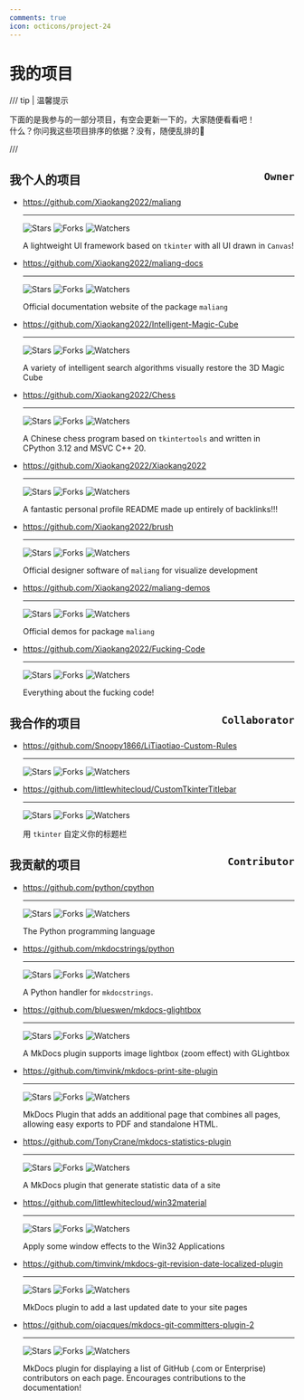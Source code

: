 ```yaml
---
comments: true
icon: octicons/project-24
---
```


# 我的项目

/// tip | 温馨提示

下面的是我参与的一部分项目，有空会更新一下的，大家随便看看吧！  
什么？你问我这些项目排序的依据？没有，随便乱排的🤣

///

## 我个人的项目 <span style="float:right">`Owner`</span>

<div class="grid cards" markdown>

-   <https://github.com/Xiaokang2022/maliang>

    ---

    ![Stars](https://img.shields.io/github/stars/Xiaokang2022/maliang?label=Stars&color=gold&logo=github&style=flat "星标")
    ![Forks](https://img.shields.io/github/forks/Xiaokang2022/maliang?label=Forks&logo=github&style=flat "复刻")
    ![Watchers](https://img.shields.io/github/watchers/Xiaokang2022/maliang?label=Watchers&logo=github&style=flat "关注")

    A lightweight UI framework based on `tkinter` with all UI drawn in `Canvas`!

-   <https://github.com/Xiaokang2022/maliang-docs>

    ---

    ![Stars](https://img.shields.io/github/stars/Xiaokang2022/maliang-docs?label=Stars&color=gold&logo=github&style=flat "星标")
    ![Forks](https://img.shields.io/github/forks/Xiaokang2022/maliang-docs?label=Forks&logo=github&style=flat "复刻")
    ![Watchers](https://img.shields.io/github/watchers/Xiaokang2022/maliang-docs?label=Watchers&logo=github&style=flat "关注")

    Official documentation website of the package `maliang`

-   <https://github.com/Xiaokang2022/Intelligent-Magic-Cube>

    ---

    ![Stars](https://img.shields.io/github/stars/Xiaokang2022/Intelligent-Magic-Cube?label=Stars&color=gold&logo=github&style=flat "星标")
    ![Forks](https://img.shields.io/github/forks/Xiaokang2022/Intelligent-Magic-Cube?label=Forks&logo=github&style=flat "复刻")
    ![Watchers](https://img.shields.io/github/watchers/Xiaokang2022/Intelligent-Magic-Cube?label=Watchers&logo=github&style=flat "关注")

    A variety of intelligent search algorithms visually restore the 3D Magic Cube

-   <https://github.com/Xiaokang2022/Chess>

    ---

    ![Stars](https://img.shields.io/github/stars/Xiaokang2022/Chess?label=Stars&color=gold&logo=github&style=flat "星标")
    ![Forks](https://img.shields.io/github/forks/Xiaokang2022/Chess?label=Forks&logo=github&style=flat "复刻")
    ![Watchers](https://img.shields.io/github/watchers/Xiaokang2022/Chess?label=Watchers&logo=github&style=flat "关注")

    A Chinese chess program based on `tkintertools` and written in CPython 3.12 and MSVC C++ 20.

-   <https://github.com/Xiaokang2022/Xiaokang2022>

    ---

    ![Stars](https://img.shields.io/github/stars/Xiaokang2022/Xiaokang2022?label=Stars&color=gold&logo=github&style=flat "星标")
    ![Forks](https://img.shields.io/github/forks/Xiaokang2022/Xiaokang2022?label=Forks&logo=github&style=flat "复刻")
    ![Watchers](https://img.shields.io/github/watchers/Xiaokang2022/Xiaokang2022?label=Watchers&logo=github&style=flat "关注")

    A fantastic personal profile README made up entirely of backlinks!!!

-   <https://github.com/Xiaokang2022/brush>

    ---

    ![Stars](https://img.shields.io/github/stars/Xiaokang2022/brush?label=Stars&color=gold&logo=github&style=flat "星标")
    ![Forks](https://img.shields.io/github/forks/Xiaokang2022/brush?label=Forks&logo=github&style=flat "复刻")
    ![Watchers](https://img.shields.io/github/watchers/Xiaokang2022/brush?label=Watchers&logo=github&style=flat "关注")

    Official designer software of `maliang` for visualize development

-   <https://github.com/Xiaokang2022/maliang-demos>

    ---

    ![Stars](https://img.shields.io/github/stars/Xiaokang2022/maliang-demos?label=Stars&color=gold&logo=github&style=flat "星标")
    ![Forks](https://img.shields.io/github/forks/Xiaokang2022/maliang-demos?label=Forks&logo=github&style=flat "复刻")
    ![Watchers](https://img.shields.io/github/watchers/Xiaokang2022/maliang-demos?label=Watchers&logo=github&style=flat "关注")

    Official demos for package `maliang`

-   <https://github.com/Xiaokang2022/Fucking-Code>

    ---

    ![Stars](https://img.shields.io/github/stars/Xiaokang2022/Fucking-Code?label=Stars&color=gold&logo=github&style=flat "星标")
    ![Forks](https://img.shields.io/github/forks/Xiaokang2022/Fucking-Code?label=Forks&logo=github&style=flat "复刻")
    ![Watchers](https://img.shields.io/github/watchers/Xiaokang2022/Fucking-Code?label=Watchers&logo=github&style=flat "关注")

    Everything about the fucking code!

</div>

## 我合作的项目 <span style="float:right">`Collaborator`</span>

<div class="grid cards" markdown>

-   <https://github.com/Snoopy1866/LiTiaotiao-Custom-Rules>

    ---

    ![Stars](https://img.shields.io/github/stars/Snoopy1866/LiTiaotiao-Custom-Rules?label=Stars&color=gold&logo=github&style=flat "星标")
    ![Forks](https://img.shields.io/github/forks/Snoopy1866/LiTiaotiao-Custom-Rules?label=Forks&logo=github&style=flat "复刻")
    ![Watchers](https://img.shields.io/github/watchers/Snoopy1866/LiTiaotiao-Custom-Rules?label=Watchers&logo=github&style=flat "关注")

-   <https://github.com/littlewhitecloud/CustomTkinterTitlebar>

    ---

    ![Stars](https://img.shields.io/github/stars/littlewhitecloud/CustomTkinterTitlebar?label=Stars&color=gold&logo=github&style=flat "星标")
    ![Forks](https://img.shields.io/github/forks/littlewhitecloud/CustomTkinterTitlebar?label=Forks&logo=github&style=flat "复刻")
    ![Watchers](https://img.shields.io/github/watchers/littlewhitecloud/CustomTkinterTitlebar?label=Watchers&logo=github&style=flat "关注")

    用 `tkinter` 自定义你的标题栏

</div>

## 我贡献的项目 <span style="float:right">`Contributor`</span>

<div class="grid cards" markdown>

-   <https://github.com/python/cpython>

    ---

    ![Stars](https://img.shields.io/github/stars/python/cpython?label=Stars&color=gold&logo=github&style=flat "星标")
    ![Forks](https://img.shields.io/github/forks/python/cpython?label=Forks&logo=github&style=flat "复刻")
    ![Watchers](https://img.shields.io/github/watchers/python/cpython?label=Watchers&logo=github&style=flat "关注")

    The Python programming language

-   <https://github.com/mkdocstrings/python>

    ---

    ![Stars](https://img.shields.io/github/stars/mkdocstrings/python?label=Stars&color=gold&logo=github&style=flat "星标")
    ![Forks](https://img.shields.io/github/forks/mkdocstrings/python?label=Forks&logo=github&style=flat "复刻")
    ![Watchers](https://img.shields.io/github/watchers/mkdocstrings/python?label=Watchers&logo=github&style=flat "关注")

    A Python handler for `mkdocstrings`.

-   <https://github.com/blueswen/mkdocs-glightbox>

    ---

    ![Stars](https://img.shields.io/github/stars/blueswen/mkdocs-glightbox?label=Stars&color=gold&logo=github&style=flat "星标")
    ![Forks](https://img.shields.io/github/forks/blueswen/mkdocs-glightbox?label=Forks&logo=github&style=flat "复刻")
    ![Watchers](https://img.shields.io/github/watchers/blueswen/mkdocs-glightbox?label=Watchers&logo=github&style=flat "关注")

    A MkDocs plugin supports image lightbox (zoom effect) with GLightbox

-   <https://github.com/timvink/mkdocs-print-site-plugin>

    ---

    ![Stars](https://img.shields.io/github/stars/timvink/mkdocs-print-site-plugin?label=Stars&color=gold&logo=github&style=flat "星标")
    ![Forks](https://img.shields.io/github/forks/timvink/mkdocs-print-site-plugin?label=Forks&logo=github&style=flat "复刻")
    ![Watchers](https://img.shields.io/github/watchers/timvink/mkdocs-print-site-plugin?label=Watchers&logo=github&style=flat "关注")

    MkDocs Plugin that adds an additional page that combines all pages, allowing easy exports to PDF and standalone HTML.

-   <https://github.com/TonyCrane/mkdocs-statistics-plugin>

    ---

    ![Stars](https://img.shields.io/github/stars/TonyCrane/mkdocs-statistics-plugin?label=Stars&color=gold&logo=github&style=flat "星标")
    ![Forks](https://img.shields.io/github/forks/TonyCrane/mkdocs-statistics-plugin?label=Forks&logo=github&style=flat "复刻")
    ![Watchers](https://img.shields.io/github/watchers/TonyCrane/mkdocs-statistics-plugin?label=Watchers&logo=github&style=flat "关注")

    A MkDocs plugin that generate statistic data of a site

-   <https://github.com/littlewhitecloud/win32material>

    ---

    ![Stars](https://img.shields.io/github/stars/littlewhitecloud/win32material?label=Stars&color=gold&logo=github&style=flat "星标")
    ![Forks](https://img.shields.io/github/forks/littlewhitecloud/win32material?label=Forks&logo=github&style=flat "复刻")
    ![Watchers](https://img.shields.io/github/watchers/littlewhitecloud/win32material?label=Watchers&logo=github&style=flat "关注")

    Apply some window effects to the Win32 Applications

-   <https://github.com/timvink/mkdocs-git-revision-date-localized-plugin>

    ---

    ![Stars](https://img.shields.io/github/stars/timvink/mkdocs-git-revision-date-localized-plugin?label=Stars&color=gold&logo=github&style=flat "星标")
    ![Forks](https://img.shields.io/github/forks/timvink/mkdocs-git-revision-date-localized-plugin?label=Forks&logo=github&style=flat "复刻")
    ![Watchers](https://img.shields.io/github/watchers/timvink/mkdocs-git-revision-date-localized-plugin?label=Watchers&logo=github&style=flat "关注")

    MkDocs plugin to add a last updated date to your site pages

-   <https://github.com/ojacques/mkdocs-git-committers-plugin-2>

    ---

    ![Stars](https://img.shields.io/github/stars/ojacques/mkdocs-git-committers-plugin-2?label=Stars&color=gold&logo=github&style=flat "星标")
    ![Forks](https://img.shields.io/github/forks/ojacques/mkdocs-git-committers-plugin-2?label=Forks&logo=github&style=flat "复刻")
    ![Watchers](https://img.shields.io/github/watchers/ojacques/mkdocs-git-committers-plugin-2?label=Watchers&logo=github&style=flat "关注")

    MkDocs plugin for displaying a list of GitHub (.com or Enterprise) contributors on each page. Encourages contributions to the documentation!

</div>
